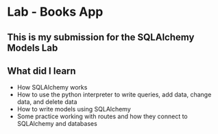 # Lab - Books App

## This is my submission for the SQLAlchemy Models Lab

## What did I learn
- How SQLAlchemy works
- How to use the python interpreter to write queries, add data, change data, and delete data
- How to write models using SQLAlchemy
- Some practice working with routes and how they connect to SQLAlchemy and databases
